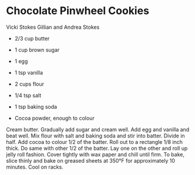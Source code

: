 # Chocolate Pinwheel Cookies

Vicki Stokes
Gillian and Andrea Stokes

- 2/3 cup butter
- 1 cup brown sugar
- 1 egg
- 1 tsp vanilla
- 2 cups flour

- 1/4 tsp salt
- 1 tsp baking soda
- Cocoa powder, enough to colour

Cream butter. Gradually add sugar and cream well. Add egg and vanilla and beat well. Mix flour with salt and baking soda and stir into batter.  Divide in half. Add cocoa to colour 1/2 of the batter. Roll out to a rectangle 1/8 inch thick. Do same with other 1/2 of the batter. Lay one on the other and roll up jelly roll fashion. Cover tightly with wax paper and chill until firm. To bake, slice thinly and bake on greased sheets at 350°F for approximately 10 minutes. Cool on racks.